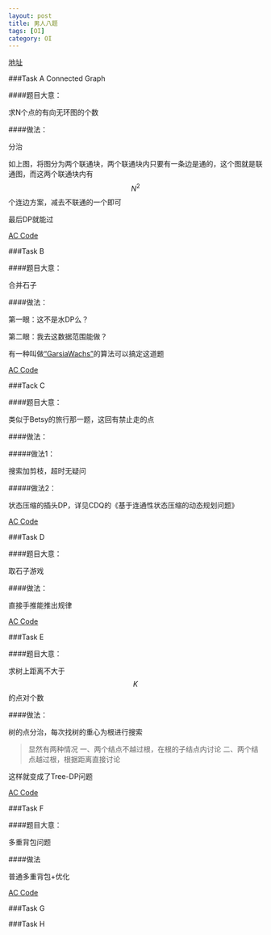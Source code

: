 ```yaml
---
layout: post
title: 男人八题
tags: [OI]
category: OI
---
```


[地址](http://poj.org/showcontest?contest_id=1077)

###Task A Connected Graph

####题目大意：

求N个点的有向无环图的个数

####做法：

分治

<object data="/images/oi/poj/contest1077/P000000.svg" type="image/svg+xml"></object>

如上图，将图分为两个联通块，两个联通块内只要有一条边是通的，这个图就是联通图，而这两个联通块内有$$N^2$$个连边方案，减去不联通的一个即可

最后DP就能过

[AC Code](https://gist.github.com/erjiaqing/9776554)

###Task B

####题目大意：

合并石子

####做法：

第一眼：这不是水DP么？

第二眼：我去这数据范围能做？

有一种叫做[“GarsiaWachs”](http://lightsky0713.blog.163.com/blog/static/223581083201371454912412/)的算法可以搞定这道题

[AC Code](https://gist.github.com/erjiaqing/9776593)

###Tack C

####题目大意：

类似于Betsy的旅行那一题，这回有禁止走的点

####做法：

#####做法1：

搜索加剪枝，超时无疑问

#####做法2：

状态压缩的插头DP，详见CDQ的《基于连通性状态压缩的动态规划问题》

[AC Code](https://gist.github.com/erjiaqing/9796858)

###Task D

####题目大意：

取石子游戏

####做法：

直接手推能推出规律

[AC Code](https://gist.github.com/erjiaqing/9796898)

###Task E

####题目大意：

求树上距离不大于$$K$$的点对个数

####做法：

树的点分治，每次找树的重心为根进行搜索

>显然有两种情况
>一、两个结点不越过根，在根的子结点内讨论
>二、两个结点越过根，根据距离直接讨论

这样就变成了Tree-DP问题

[AC Code](https://gist.github.com/erjiaqing/9796993)

###Task F

####题目大意：

多重背包问题

####做法

普通多重背包+优化

[AC Code](https://gist.github.com/erjiaqing/9797063)

###Task G


###Task H

